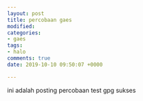 ```yaml
---
layout: post
title: percobaan gaes
modified: 
categories:
- gaes
tags:
- halo
comments: true
date: 2019-10-10 09:50:07 +0000

---
```

ini adalah posting percobaan test gpg sukses